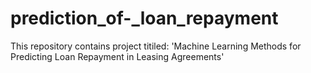 # prediction_of-_loan_repayment
This repository contains project titiled: 'Machine Learning Methods for Predicting  Loan Repayment in Leasing Agreements'
